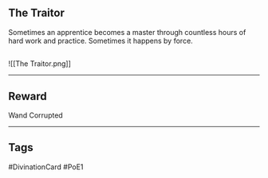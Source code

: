 ## The Traitor
Sometimes an apprentice becomes a master through countless hours of hard work and practice.
Sometimes it happens by force.
## 
![[The Traitor.png]]

---
## Reward
Wand
Corrupted

---
## Tags
#DivinationCard
#PoE1